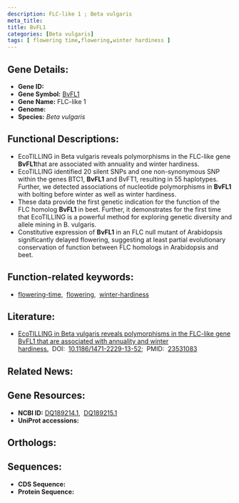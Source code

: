 ```yaml
---
description: FLC-like 1 ; Beta vulgaris
meta_title:
title: BvFL1
categories: [Beta vulgaris]
tags: [ flowering time,flowering,winter hardiness ]
---
```


## Gene Details:
- **Gene ID:** []()
- **Gene Symbol:** <u>BvFL1</u>
- **Gene Name:** FLC-like 1
- **Genome:** []()
- **Species:** *Beta vulgaris*

## Functional Descriptions:
   - EcoTILLING in Beta vulgaris reveals polymorphisms in the FLC-like gene **BvFL1**that are associated with annuality and winter hardiness.
   - EcoTILLING identified 20 silent SNPs and one non-synonymous SNP within the genes BTC1, **BvFL1** and BvFT1, resulting in 55 haplotypes. Further, we detected associations of nucleotide polymorphisms in **BvFL1** with bolting before winter as well as winter hardiness.
   - These data provide the first genetic indication for the function of the FLC homolog **BvFL1** in beet. Further, it demonstrates for the first time that EcoTILLING is a powerful method for exploring genetic diversity and allele mining in B. vulgaris.
   - Constitutive expression of **BvFL1** in an FLC null mutant of Arabidopsis significantly delayed flowering, suggesting at least partial evolutionary conservation of function between FLC homologs in Arabidopsis and beet.

## Function-related keywords:
   - [flowering-time](/tags/flowering-time/),&nbsp;&nbsp;[flowering](/tags/flowering/),&nbsp;&nbsp;[winter-hardiness](/tags/winter-hardiness/)

## Literature:
   - [EcoTILLING in Beta vulgaris reveals polymorphisms in the FLC-like gene BvFL1 that are associated with annuality and winter hardiness.](https://doi.org/10.1186/1471-2229-13-52)&nbsp;&nbsp;DOI:&nbsp;&nbsp;[10.1186/1471-2229-13-52](https://doi.org/10.1186/1471-2229-13-52);&nbsp;&nbsp;PMID:&nbsp;&nbsp;[23531083](https://pubmed.ncbi.nlm.nih.gov/23531083/)

## Related News:

## Gene Resources:
- **NCBI ID:**  [DQ189214.1](https://www.ncbi.nlm.nih.gov/gene/?term=DQ189214.1),&nbsp;&nbsp;[DQ189215.1](https://www.ncbi.nlm.nih.gov/gene/?term=DQ189215.1)
- **UniProt accessions:**  [](https://www.uniprot.org/uniprotkb//entry)

## Orthologs:

## Sequences:
- **CDS Sequence:**
- **Protein Sequence:**
